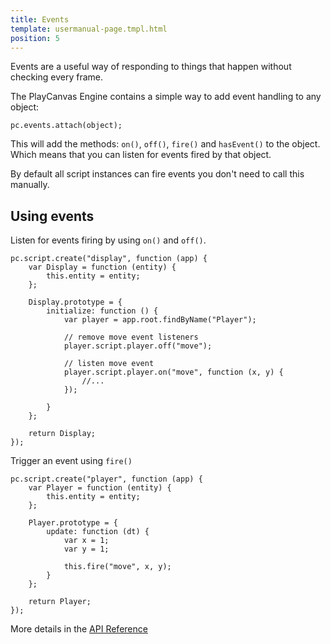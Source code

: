 ```yaml
---
title: Events
template: usermanual-page.tmpl.html
position: 5
---
```


Events are a useful way of responding to things that happen without checking every frame.

The PlayCanvas Engine contains a simple way to add event handling to any object:

~~~javascript~~~
pc.events.attach(object);
~~~

This will add the methods: `on()`, `off()`, `fire()` and `hasEvent()` to the object. Which means that you can listen for events fired by that object.

By default all script instances can fire events you don't need to call this manually.

## Using events

Listen for events firing by using `on()` and `off()`.

~~~javascript~~~
pc.script.create("display", function (app) {
    var Display = function (entity) {
        this.entity = entity;
    };

    Display.prototype = {
        initialize: function () {
            var player = app.root.findByName("Player");

            // remove move event listeners
            player.script.player.off("move");

            // listen move event
            player.script.player.on("move", function (x, y) {
                //...
            });

        }
    };

    return Display;
});
~~~

Trigger an event using `fire()`

~~~javascript~~~
pc.script.create("player", function (app) {
    var Player = function (entity) {
        this.entity = entity;
    };

    Player.prototype = {
        update: function (dt) {
            var x = 1;
            var y = 1;

            this.fire("move", x, y);
        }
    };

    return Player;
});
~~~

More details in the [API Reference][1]

[1]: http://developer.playcanvas.com/en/api/pc.events.html#fire

